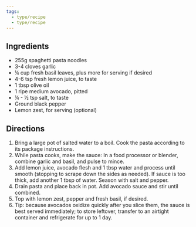 ```yaml
---
tags:
  - type/recipe
  - type/recipe
---
```


## Ingredients

- 255g spaghetti pasta noodles
- 3-4 cloves garlic
- ¼ cup fresh basil leaves, plus more for serving if desired
- 4-6 tsp fresh lemon juice, to taste
- 1 tbsp olive oil
- 1 ripe medium avocado, pitted
- ¼ - ½ tsp salt, to taste
- Ground black pepper
- Lemon zest, for serving (optional)

## Directions

1. Bring a large pot of salted water to a boil. Cook the pasta according to its package instructions.
2. While pasta cooks, make the sauce: In a food processor or blender, combine garlic and basil, and pulse to mince.
3. Add lemon juice, avocado flesh and 1 tbsp water and process until smooth (stopping to scrape down the sides as needed). If sauce is too thick, add another 1 tbsp of water. Season with salt and pepper.
4. Drain pasta and place back in pot. Add avocado sauce and stir until combined.
5. Top with lemon zest, pepper and fresh basil, if desired.
6. Tip: because avocados oxidize quickly after you slice them, the sauce is best served immediately; to store leftover, transfer to an airtight container and refrigerate for up to 1 day.